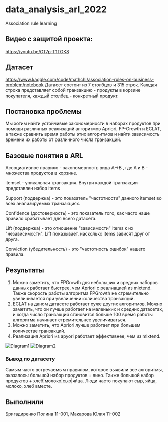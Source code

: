 # data_analysis_arl_2022
Association rule learning

## Видео с защитой проекта: 
https://youtu.be/GT7p-T1TOK8

## Датасет 
https://www.kaggle.com/code/mathchi/association-rules-on-business-problem/notebook
Датасет состоит из 7 столбцов и 315 строк. Каждая строка представляет собой транзакцию - продукты в корзине покупателя, каждый столбец - конкретный продукт.

## Постановка проблемы
Мы хотим найти устойчивые закономерности в наборах продуктов при помощи различных реализаций алгоритмов Apriori, FP-Growth и ECLAT, а также сравнить время работы этих алгоритмов и найти зависимость времени их работы от различного числа транзакций.

## Базовые понятия в ARL

Ассоциативное правило - закономерность вида  A→B , где A и B - множества продуктов в корзине.

itemset - уникальная транзакция. Внутри каждой транзакции представлен набор items

Support (поддержка) - это показатель "частотности" данного itemset во всех анализируемых транзакциях. 

Confidence (достоверность) - это показатель того, как часто наше правило срабатывает для всего датасета.

Lift (поддержка) - это отношение "зависимости" items к их "независимости". Lift показывает, насколько items зависят друг от друга.

Conviction (убедительность) - это "частотность ошибок" нашего правила.

## Результаты

1. Можно заметить, что FPGrowth для небольших и средних наборов данных работает быстрее, чем Apriori с реалиацией из mlxtend. Также скорость работы алгоритма FPGrowth не стремительно увеличивается при увеличении количества транзакций.
2. ECLAT на даном датасете работает хуже других алгоритмов. Можно заметить, что он лучше работает на маленьких и средних датасетах, и когда число транзакций становится больше 100 время работы алгоритма начинает стремительнее увеличиваться.
3. Можно заметить, что Apriori лучше работает при большем количестве транзакций.
4. Реализация Apriori из apyori работает эффективнее, чем из mlxtend.

![Diagram1](https://github.com/PolinaZi/data_analysis_arl_2022/raw/main/images/diagram1.png)
![Diagram2](https://github.com/PolinaZi/data_analysis_arl_2022/raw/main/images/diagram2.png)

### Вывод по датасету

Самым часто встречаемым правилом, которое выявили все алгоритмы, оказалось: большой набор продуктов + вино. Также большой набор продуктов + хлеб|молоко|сыр|яйца. Люди часто покупают сыр, яйца, молоко, хлеб вместе.

## Выполнили
Бригадиренко Полина 11-001, Макарова Юлия 11-002
